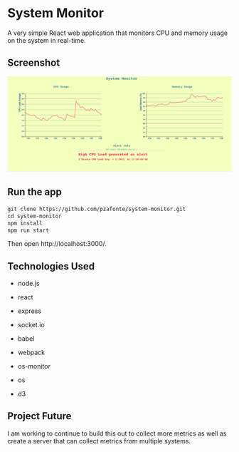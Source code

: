 # System Monitor

A very simple React web application that monitors CPU and memory usage on the system in real-time.

## Screenshot
![Screenshot](/public/img/screenshot.png)

## Run the app
```
git clone https://github.com/pzafonte/system-monitor.git
cd system-monitor
npm install
npm run start
``` 
Then open http://localhost:3000/.

## Technologies Used
- node.js
- react
- express
- socket.io

- babel
- webpack

- os-monitor
- os
- d3

## Project Future
I am working to continue to build this out to collect more metrics as well as create a server that can collect metrics from multiple systems.
